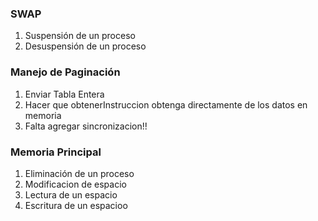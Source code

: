 ### SWAP
1) Suspensión de un proceso
2) Desuspensión de un proceso

### Manejo de Paginación
1) Enviar Tabla Entera
2) Hacer que obtenerInstruccion obtenga directamente de los datos en memoria
3) Falta agregar sincronizacion!!

### Memoria Principal

1) Eliminación de un proceso
2) Modificacion de espacio
3) Lectura de un espacio
4) Escritura de un espacioo
